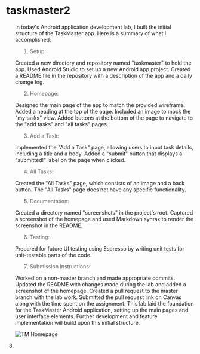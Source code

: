 # taskmaster2
<ol>
In today's Android application development lab, I built the initial structure of the TaskMaster app. Here is a summary of what I accomplished:

><li>Setup:

Created a new directory and repository named "taskmaster" to hold the app.
Used Android Studio to set up a new Android app project.
Created a README file in the repository with a description of the app and a daily change log.

</li>

><li> Homepage:

Designed the main page of the app to match the provided wireframe.
Added a heading at the top of the page.
Included an image to mock the "my tasks" view.
Added buttons at the bottom of the page to navigate to the "add tasks" and "all tasks" pages.

</li>

><li> Add a Task:

Implemented the "Add a Task" page, allowing users to input task details, including a title and a body.
Added a "submit" button that displays a "submitted!" label on the page when clicked.

</li>

><li> All Tasks:

Created the "All Tasks" page, which consists of an image and a back button.
The "All Tasks" page does not have any specific functionality.

</li>

><li> Documentation:

Created a directory named "screenshots" in the project's root.
Captured a screenshot of the homepage and used Markdown syntax to render the screenshot in the README.

</li>

><li> Testing:

Prepared for future UI testing using Espresso by writing unit tests for unit-testable parts of the code.

</li>

><li> Submission Instructions:

Worked on a non-master branch and made appropriate commits.
Updated the README with changes made during the lab and added a screenshot of the homepage.
Created a pull request to the master branch with the lab work.
Submitted the pull request link on Canvas along with the time spent on the assignment.
This lab laid the foundation for the TaskMaster Android application, setting up the main pages and user interface elements. Further development and feature implementation will build upon this initial structure.
</li>

![TM Homepage](https://github.com/DaveyAuz/taskmaster2/assets/123343666/bf0d0ad6-a658-4989-87ea-329a579976eb)


<li>

  
</ol>
